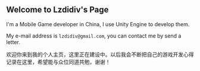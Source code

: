 ## Welcome to Lzdidiv's Page

I'm a Mobile Game developer in China, I use Unity Engine to develop them.

My e-mail address is `lzdidiv@gmail.com`, you can contact me by send a letter.

欢迎你来到我的个人主页，这里正在建设中。以后我会不断把自己的游戏开发心得记录在这里，希望能与众位同道共勉，谢谢！
